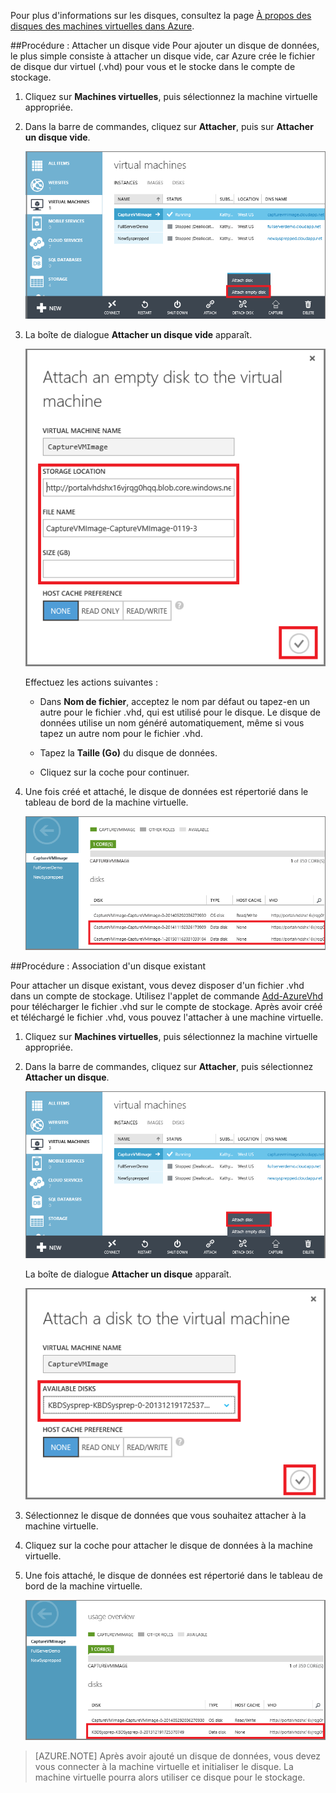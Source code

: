 ﻿
Pour plus d'informations sur les disques, consultez la page [À propos des disques des machines virtuelles dans Azure](http://go.microsoft.com/fwlink/p/?LinkId=403697).

##<a id="attachempty"></a>Procédure : Attacher un disque vide
Pour ajouter un disque de données, le plus simple consiste à attacher un disque vide, car Azure crée le fichier de disque dur virtuel (.vhd) pour vous et le stocke dans le compte de stockage.

1. Cliquez sur **Machines virtuelles**, puis sélectionnez la machine virtuelle appropriée.

2. Dans la barre de commandes, cliquez sur **Attacher**, puis sur **Attacher un disque vide**.


	![Attacher un disque vide](./media/howto-attach-disk-window-linux/AttachEmptyDisk.png)

3.	La boîte de dialogue **Attacher un disque vide** apparaît.


	![Attacher un nouveau disque vide](./media/howto-attach-disk-window-linux/AttachEmptyDetail.png)

 
	Effectuez les actions suivantes :

	- Dans **Nom de fichier**, acceptez le nom par défaut ou tapez-en un autre pour le fichier .vhd, qui est utilisé pour le disque. Le disque de données utilise un nom généré automatiquement, même si vous tapez un autre nom pour le fichier .vhd.

	- Tapez la **Taille (Go)** du disque de données. 

	- Cliquez sur la coche pour continuer.

4.	Une fois créé et attaché, le disque de données est répertorié dans le tableau de bord de la machine virtuelle.

	![Disque de données vide correctement attaché](./media/howto-attach-disk-window-linux/AttachEmptySuccess.png)

##<a id="attachexisting"></a>Procédure : Association d'un disque existant

Pour attacher un disque existant, vous devez disposer d'un fichier .vhd dans un compte de stockage. Utilisez l'applet de commande [Add-AzureVhd](http://go.microsoft.com/FWLink/p/?LinkID=391684) pour télécharger le fichier .vhd sur le compte de stockage. Après avoir créé et téléchargé le fichier .vhd, vous pouvez l'attacher à une machine virtuelle. 

1. Cliquez sur **Machines virtuelles**, puis sélectionnez la machine virtuelle appropriée.

2. Dans la barre de commandes, cliquez sur **Attacher**, puis sélectionnez **Attacher un disque**.


	![Attacher un disque de données](./media/howto-attach-disk-window-linux/AttachExistingDisk.png)

	La boîte de dialogue **Attacher un disque** apparaît.



	![Entrer les détails du disque de données](./media/howto-attach-disk-window-linux/AttachExistingDetail.png)

3. Sélectionnez le disque de données que vous souhaitez attacher à la machine virtuelle.

4. Cliquez sur la coche pour attacher le disque de données à la machine virtuelle.
 
5.	Une fois attaché, le disque de données est répertorié dans le tableau de bord de la machine virtuelle.


	![Disque de données correctement attaché](./media/howto-attach-disk-window-linux/AttachExistingSuccess.png)

> [AZURE.NOTE] 
> Après avoir ajouté un disque de données, vous devez vous connecter à la machine virtuelle et initialiser le disque. La machine virtuelle pourra alors utiliser ce disque pour le stockage.




<!--HONumber=42-->
